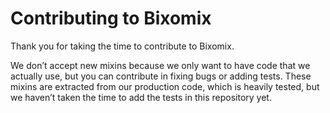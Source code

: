 # Contributing to Bixomix

Thank you for taking the time to contribute to Bixomix.

We don’t accept new mixins because we only want to have code that we actually use, but you can contribute in fixing bugs
or adding tests. These mixins are extracted from our production code, which is heavily tested, but we haven’t taken the
time to add the tests in this repository yet.

